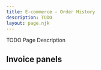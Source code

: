 ```yaml
---
title: E-commerce - Order History
description: TODO
layout: page.njk
---
```


TODO Page Description

## Invoice panels

```html{.example}
  
```